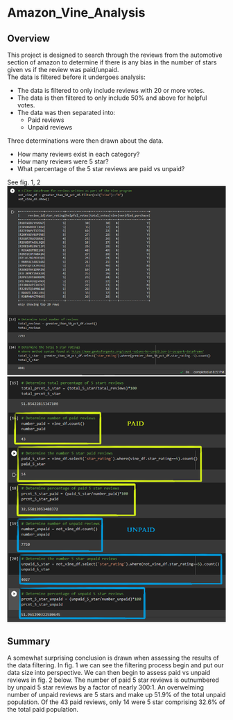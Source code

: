 # Amazon_Vine_Analysis
## Overview
This project is designed to search through the reviews from the automotive section of amazon to determine if there is any bias in the number of stars given vs if the review was paid/unpaid.
</br>
The data is filtered before it undergoes analysis:
- The data is filtered to only include reviews with 20 or more votes.
- The data is then filtered to only include 50% and above for helpful votes.
- The data was then separated into:
    - Paid reviews
    - Unpaid reviews

Three determinations were then drawn about the data.
- How many reviews exist in each category?
- How many reviews were 5 star?
- What percentage of the 5 star reviews are paid vs unpaid?

See fig. 1, 2
![](images/1.png)
![](images/2.png)

## Summary
A somewhat surprising conclusion is drawn when assessing the results of the data filtering. In fig. 1 we can see the filtering process begin and put our data size into perspective. We can then begin to assess paid vs unpaid reviews in fig. 2 below. The number of paid 5 star reviews is outnumbered by unpaid 5 star reviews by a factor of nearly 300:1. An overwelming number of unpaid reviews are 5 stars and make up 51.9% of the total unpaid population. Of the 43 paid reviews, only 14 were 5 star comprising 32.6% of the total paid population.
